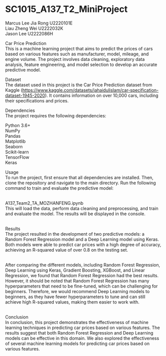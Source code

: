 # SC1015_A137_T2_MiniProject

Marcus Lee Jia Rong U2220101E <br>
Liau Zheng Wei U2222032K <br>
Jason Lee U2222086H <br>

Car Price Prediction <br>
This is a machine learning project that aims to predict the prices of cars based on various features such as manufacturer, model, mileage, and engine volume. The project involves data cleaning, exploratory data analysis, feature engineering, and model selection to develop an accurate predictive model.

Dataset <br>
The dataset used in this project is the Car Price Prediction dataset from Kaggle (https://www.kaggle.com/datasets/jahaidulislam/car-specification-dataset-1945-2020). It contains information on over 10,000 cars, including their specifications and prices.

Dependencies <br>
The project requires the following dependencies: <br>

Python 3.6+ <br>
NumPy <br>
Pandas <br>
Matplotlib <br>
Seaborn <br>
Scikit-learn <br>
TensorFlow <br>
Keras <br>

Usage <br>
To run the project, first ensure that all dependencies are installed. Then, clone the repository and navigate to the main directory. Run the following command to train and evaluate the predictive model: <br> <br>

A137_Team2_TA_MOZHANFENG.ipynb <br>
This will load the data, perform data cleaning and preprocessing, and train and evaluate the model. The results will be displayed in the console. <br> <br>

Results <br>
The project resulted in the development of two predictive models: a Random Forest Regression model and a Deep Learning model using Keras. Both models were able to predict car prices with a high degree of accuracy, achieving an R-squared value of over 0.8 on the testing set. <br> <br>

After comparing the different models, including Random Forest Regression, Deep Learning using Keras, Gradient Boosting, XGBoost, and Linear Regression, we found that Random Forest Regression had the best results. However, it should be noted that Random Forest Regression has many hyperparameters that need to be fine-tuned, which can be challenging for beginners. Therefore, we would recommend Deep Learning models to beginners, as they have fewer hyperparameters to tune and can still achieve high R-squared values, making them easier to work with. <br> <br>

Conclusion <br>
In conclusion, this project demonstrates the effectiveness of machine learning techniques in predicting car prices based on various features. The results suggest that both Random Forest Regression and Deep Learning models can be effective in this domain. We also explored the effectiveness of several machine learning models for predicting car prices based on various features. <br> <br>
